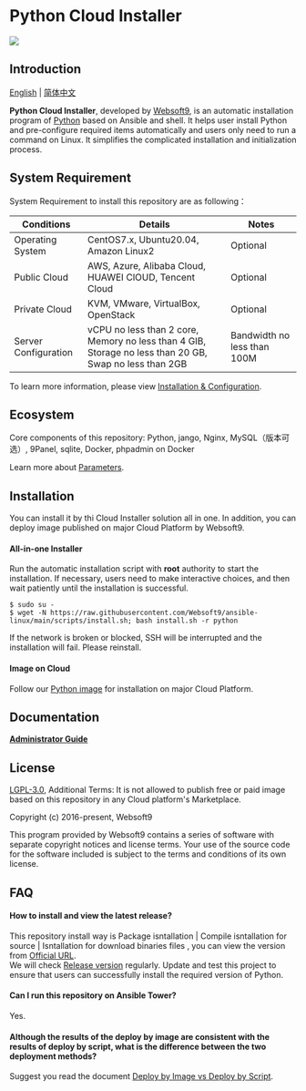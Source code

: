 # Python Cloud Installer

![](https://libs.websoft9.com/common/websott9-cloud-installer.png) 

## Introduction

[English](/README.md) | [简体中文](/README-zh.md)  

**Python Cloud Installer**, developed by [Websoft9](https://www.websoft9.com), is an automatic installation program of [Python](https://www.djangoproject.com/) based on Ansible and shell. It helps user install Python and pre-configure required items automatically and users only need to run a command on Linux. It simplifies the complicated installation and initialization process.  

## System Requirement

System Requirement to install this repository are as following：

| Conditions       | Details                               | Notes                |
| ------------------- | --------------------------------| -------------------- |
| Operating System   | CentOS7.x, Ubuntu20.04, Amazon Linux2 | Optional                 |
| Public Cloud     | AWS, Azure, Alibaba Cloud, HUAWEI ClOUD, Tencent Cloud    | Optional                 |
| Private Cloud     | KVM, VMware, VirtualBox, OpenStack    | Optional                 |
| Server Configuration | vCPU no less than 2 core, Memory no less than 4 GIB, Storage no less than 20 GB, Swap no less than 2GB |Bandwidth no less than 100M|

To learn more information, please view [Installation & Configuration](https://www.djangoproject.com/download/).

## Ecosystem

Core components of this repository: Python, jango, Nginx, MySQL（版本可选）, 9Panel, sqlite, Docker, phpadmin on Docker

Learn more about [Parameters](/docs/stack-components.md).

## Installation

You can install it by thi Cloud Installer solution all in one. In addition, you can deploy image published on major Cloud Platform by Websoft9.

#### All-in-one Installer

Run the automatic installation script with **root** authority to start the installation. If necessary, users need to make interactive choices, and then wait patiently until the installation is successful.

```
$ sudo su -
$ wget -N https://raw.githubusercontent.com/Websoft9/ansible-linux/main/scripts/install.sh; bash install.sh -r python
```

If the network is broken or blocked, SSH will be interrupted and the installation will fail. Please reinstall.

#### Image on Cloud 

Follow our [Python image](https://apps.websoft9.com/python) for installation on major Cloud Platform.

## Documentation

**[Administrator Guide](https://support.websoft9.com/docs/python)** 

## License

[LGPL-3.0](/License.md), Additional Terms: It is not allowed to publish free or paid image based on this repository in any Cloud platform's Marketplace.

Copyright (c) 2016-present, Websoft9

This program provided by Websoft9 contains a series of software with separate copyright notices and license terms. Your use of the source code for the software included is subject to the terms and conditions of its own license.

## FAQ

#### How to install and view the latest release?

This repository install way is Package isntallation | Compile isntallation for source | Isntallation for download binaries files , you can  view the version from [Official URL](https://www.djangoproject.com/download/).  
We will check [Release version](https://github.com/Websoft9/ansible-python/releases) regularly. Update and test this project to ensure that users can successfully install the required version of Python.

#### Can I run this repository on Ansible Tower? 

Yes.

#### Although the results of the deploy by image are consistent with the results of deploy by script, what is the difference between the two deployment methods?

Suggest you read the document [Deploy by Image vs Deploy by Script](https://support.websoft9.com/docs/faq/bz-product.html#deployment-comparison).

